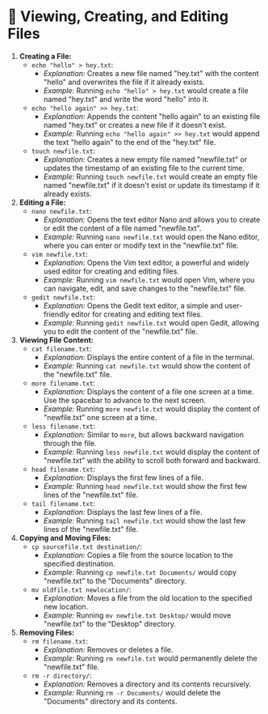 # 👀 Viewing, Creating, and Editing Files

1. **Creating a File:**
   * `echo "hello" > hey.txt`:
     * _Explanation:_ Creates a new file named "hey.txt" with the content "hello" and overwrites the file if it already exists.
     * _Example:_ Running `echo "hello" > hey.txt` would create a file named "hey.txt" and write the word "hello" into it.
   * `echo "hello again" >> hey.txt`:
     * _Explanation:_ Appends the content "hello again" to an existing file named "hey.txt" or creates a new file if it doesn't exist.
     * _Example:_ Running `echo "hello again" >> hey.txt` would append the text "hello again" to the end of the "hey.txt" file.
   * `touch newfile.txt`:
     * _Explanation:_ Creates a new empty file named "newfile.txt" or updates the timestamp of an existing file to the current time.
     * _Example:_ Running `touch newfile.txt` would create an empty file named "newfile.txt" if it doesn't exist or update its timestamp if it already exists.
2. **Editing a File:**
   * `nano newfile.txt`:
     * _Explanation:_ Opens the text editor Nano and allows you to create or edit the content of a file named "newfile.txt".
     * _Example:_ Running `nano newfile.txt` would open the Nano editor, where you can enter or modify text in the "newfile.txt" file.
   * `vim newfile.txt`:
     * _Explanation:_ Opens the Vim text editor, a powerful and widely used editor for creating and editing files.
     * _Example:_ Running `vim newfile.txt` would open Vim, where you can navigate, edit, and save changes to the "newfile.txt" file.
   * `gedit newfile.txt`:
     * _Explanation:_ Opens the Gedit text editor, a simple and user-friendly editor for creating and editing text files.
     * _Example:_ Running `gedit newfile.txt` would open Gedit, allowing you to edit the content of the "newfile.txt" file.
3. **Viewing File Content:**
   * `cat filename.txt`:
     * _Explanation:_ Displays the entire content of a file in the terminal.
     * _Example:_ Running `cat newfile.txt` would show the content of the "newfile.txt" file.
   * `more filename.txt`:
     * _Explanation:_ Displays the content of a file one screen at a time. Use the spacebar to advance to the next screen.
     * _Example:_ Running `more newfile.txt` would display the content of "newfile.txt" one screen at a time.
   * `less filename.txt`:
     * _Explanation:_ Similar to `more`, but allows backward navigation through the file.
     * _Example:_ Running `less newfile.txt` would display the content of "newfile.txt" with the ability to scroll both forward and backward.
   * `head filename.txt`:
     * _Explanation:_ Displays the first few lines of a file.
     * _Example:_ Running `head newfile.txt` would show the first few lines of the "newfile.txt" file.
   * `tail filename.txt`:
     * _Explanation:_ Displays the last few lines of a file.
     * _Example:_ Running `tail newfile.txt` would show the last few lines of the "newfile.txt" file.
4. **Copying and Moving Files:**
   * `cp sourcefile.txt destination/`:
     * _Explanation:_ Copies a file from the source location to the specified destination.
     * _Example:_ Running `cp newfile.txt Documents/` would copy "newfile.txt" to the "Documents" directory.
   * `mv oldfile.txt newlocation/`:
     * _Explanation:_ Moves a file from the old location to the specified new location.
     * _Example:_ Running `mv newfile.txt Desktop/` would move "newfile.txt" to the "Desktop" directory.
5. **Removing Files:**
   * `rm filename.txt`:
     * _Explanation:_ Removes or deletes a file.
     * _Example:_ Running `rm newfile.txt` would permanently delete the "newfile.txt" file.
   * `rm -r directory/`:
     * _Explanation:_ Removes a directory and its contents recursively.
     * _Example:_ Running `rm -r Documents/` would delete the "Documents" directory and its contents.
